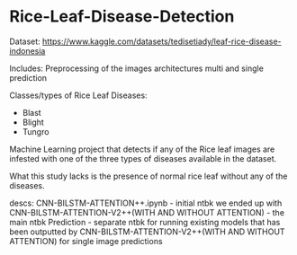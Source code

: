 # Rice-Leaf-Disease-Detection

Dataset: https://www.kaggle.com/datasets/tedisetiady/leaf-rice-disease-indonesia

Includes:
Preprocessing of the images
architectures
multi and single prediction

Classes/types of Rice Leaf Diseases:
- Blast
- Blight
- Tungro

Machine Learning project that detects if any of the Rice leaf images
are infested with one of the three types of diseases available in the dataset.

What this study lacks is the presence of normal rice leaf without any of the diseases.

descs:
CNN-BILSTM-ATTENTION++.ipynb - initial ntbk we ended up with
CNN-BILSTM-ATTENTION-V2++(WITH AND WITHOUT ATTENTION) - the main ntbk
Prediction - separate ntbk for running existing models that has been outputted 
by CNN-BILSTM-ATTENTION-V2++(WITH AND WITHOUT ATTENTION) for single image predictions


